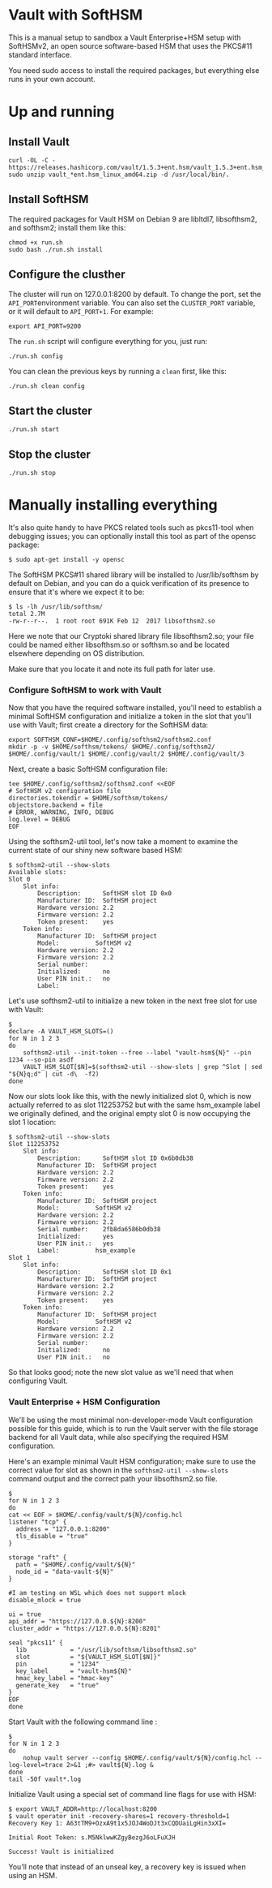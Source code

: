 # Vault with SoftHSM

This is a manual setup to sandbox a Vault Enterprise+HSM setup with SoftHSMv2, an open source software-based HSM that uses the PKCS#11 standard interface. 

You need sudo access to install the required packages, but everything else runs in your own account.


# Up and running

## Install Vault

```
curl -OL -C - https://releases.hashicorp.com/vault/1.5.3+ent.hsm/vault_1.5.3+ent.hsm_linux_amd64.zip
sudo unzip vault_*ent.hsm_linux_amd64.zip -d /usr/local/bin/.
```

## Install SoftHSM

The required packages for Vault HSM on Debian 9 are libltdl7, libsofthsm2, and softhsm2; install them like this:

```
chmod +x run.sh
sudo bash ./run.sh install
```

## Configure the clusther

The cluster will run on 127.0.0.1:8200 by default. To change the port, set the `API_PORT`environment variable. You can also
set the `CLUSTER_PORT` variable, or it will default to `API_PORT+1`. For example:

```
export API_PORT=9200
```

The `run.sh` script will configure everything for you, just run:

```
./run.sh config
```

You can clean the previous keys by running a `clean` first, like this:

```
./run.sh clean config
```

## Start the cluster

```
./run.sh start
```

## Stop the cluster

```
./run.sh stop
```


# Manually installing everything

It's also quite handy to have PKCS related tools such as pkcs11-tool when debugging issues; you can optionally install this tool as part of the opensc package:

```
$ sudo apt-get install -y opensc
```

The SoftHSM PKCS#11 shared library will be installed to /usr/lib/softhsm by default on Debian, and you can do a quick verification of its presence to ensure that it's where we expect it to be:

```
$ ls -lh /usr/lib/softhsm/
total 2.7M
-rw-r--r--.  1 root root 691K Feb 12  2017 libsofthsm2.so
```

Here we note that our Cryptoki shared library file libsofthsm2.so; your file could be named either libsofthsm.so or softhsm.so and be located elsewhere depending on OS distribution.

Make sure that you locate it and note its full path for later use.

### Configure SoftHSM to work with Vault
Now that you have the required software installed, you'll need to establish a minimal SoftHSM configuration and initialize a token in the slot that you'll use with Vault; first create a directory for the SoftHSM data:

```
export SOFTHSM_CONF=$HOME/.config/softhsm2/softhsm2.conf
mkdir -p -v $HOME/softhsm/tokens/ $HOME/.config/softhsm2/ $HOME/.config/vault/1 $HOME/.config/vault/2 $HOME/.config/vault/3
```

Next, create a basic SoftHSM configuration file:

```
tee $HOME/.config/softhsm2/softhsm2.conf <<EOF
# SoftHSM v2 configuration file
directories.tokendir = $HOME/softhsm/tokens/
objectstore.backend = file
# ERROR, WARNING, INFO, DEBUG
log.level = DEBUG
EOF
```

Using the softhsm2-util tool, let's now take a moment to examine the current state of our shiny new software based HSM:

```
$ softhsm2-util --show-slots
Available slots:
Slot 0
    Slot info:
        Description:      SoftHSM slot ID 0x0
        Manufacturer ID:  SoftHSM project
        Hardware version: 2.2
        Firmware version: 2.2
        Token present:    yes
    Token info:
        Manufacturer ID:  SoftHSM project
        Model:          SoftHSM v2
        Hardware version: 2.2
        Firmware version: 2.2
        Serial number:
        Initialized:      no
        User PIN init.:   no
        Label:
```

Let's use softhsm2-util to initialize a new token in the next free slot for use with Vault:

```
$ 
declare -A VAULT_HSM_SLOTS=()
for N in 1 2 3 
do
    softhsm2-util --init-token --free --label "vault-hsm${N}" --pin 1234 --so-pin asdf
    VAULT_HSM_SLOT[$N]=$(softhsm2-util --show-slots | grep ^Slot | sed "${N}q;d" | cut -d\  -f2)
done
```

Now our slots look like this, with the newly initialized slot 0, which is now actually referred to as slot 112253752 but with the same hsm_example label we originally defined, and the original empty slot 0 is now occupying the slot 1 location:

```
$ softhsm2-util --show-slots
Slot 112253752
    Slot info:
        Description:      SoftHSM slot ID 0x6b0db38
        Manufacturer ID:  SoftHSM project
        Hardware version: 2.2
        Firmware version: 2.2
        Token present:    yes
    Token info:
        Manufacturer ID:  SoftHSM project
        Model:          SoftHSM v2
        Hardware version: 2.2
        Firmware version: 2.2
        Serial number:    2fb8da6586b0db38
        Initialized:      yes
        User PIN init.:   yes
        Label:          hsm_example
Slot 1
    Slot info:
        Description:      SoftHSM slot ID 0x1
        Manufacturer ID:  SoftHSM project
        Hardware version: 2.2
        Firmware version: 2.2
        Token present:    yes
    Token info:
        Manufacturer ID:  SoftHSM project
        Model:          SoftHSM v2
        Hardware version: 2.2
        Firmware version: 2.2
        Serial number:
        Initialized:      no
        User PIN init.:   no
```

So that looks good; note the new slot value as we'll need that when configuring Vault.

### Vault Enterprise + HSM Configuration

We'll be using the most minimal non-developer-mode Vault configuration possible for this guide, which is to run the Vault server with the file storage backend for all Vault data, while also specifying the required HSM configuration.

Here's an example minimal Vault HSM configuration; make sure to use the correct value for slot as shown in the `softhsm2-util --show-slots` command output and the correct path your libsofthsm2.so file.

```
$ 
for N in 1 2 3 
do
cat << EOF > $HOME/.config/vault/${N}/config.hcl
listener "tcp" {
  address = "127.0.0.1:8200"
  tls_disable = "true"
}

storage "raft" {
  path = "$HOME/.config/vault/${N}"
  node_id = "data-vault-${N}"
}

#I am testing on WSL which does not support mlock
disable_mlock = true

ui = true
api_addr = "https://127.0.0.${N}:8200"
cluster_addr = "https://127.0.0.${N}:8201"

seal "pkcs11" {
  lib            = "/usr/lib/softhsm/libsofthsm2.so"
  slot           = "${VAULT_HSM_SLOT[$N]}"
  pin            = "1234"
  key_label      = "vault-hsm${N}"
  hmac_key_label = "hmac-key"
  generate_key   = "true"
}
EOF
done
```

Start Vault with the following command line :

```
$ 
for N in 1 2 3 
do
    nohup vault server --config $HOME/.config/vault/${N}/config.hcl --log-level=trace 2>&1 ;#> vault${N}.log &
done
tail -50f vault*.log
```

Initialize Vault using a special set of command line flags for use with HSM:

```
$ export VAULT_ADDR=http://localhost:8200
$ vault operator init -recovery-shares=1 recovery-threshold=1
Recovery Key 1: A63tTM9+OzxA9t1x5JOJ4WoDJt3xCQDUaiLgHin3xXI=

Initial Root Token: s.M5NklwwKZgyBezgJ6oLFuXJH

Success! Vault is initialized
```

You’ll note that instead of an unseal key, a recovery key is issued when using an HSM.
